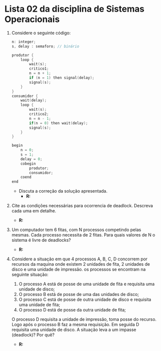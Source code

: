 # Lista 02 da disciplina de Sistemas Operacionais

1. Considere o seguinte código:

    ```go
    n: integer;
    s, delay : semaforo; // binário

    produtor {
        loop {
            wait(s);
            critico1;
            n = n + 1;
            if (n = 1) then signal(delay);
            signal(s);
        }
    }
    consumidor {
        wait(delay);
        loop {
            wait(s);
            critico2;
            n = n - 1;
            if(n = 0) then wait(delay);
            signal(s);
        }
    }

    begin
        n = 0;
        s = 1;
        delay = 0;
        cobegin
            produtor;
            consumidor;
        coend
    end
    ```

    - Discuta a correção da solução apresentada.
        - **R:**

2. Cite as condições necessárias para ocorrencia de deadlock.
   Descreva cada uma em detalhe.

    - **R:**

3. Um computador tem 6 fitas, com N processos competindo pelas mesmas.
   Cada processo necessita de 2 fitas. Para quais valores de N o sistema
   é livre de deadlocks?

    - **R:**

4. Considere a situação em que 4 processos A, B, C, D concorrem por recursos
   da maquina onde existem 2 unidades de fita, 2 unidades de disco e uma
   unidade de impressão. os processos se encontram na seguinte situação:

    1. O processo A está de posse de uma unidade de fita e requisita uma
       unidade de disco;
    2. O processo B está de posse de uma das unidades de disco;
    3. O processo C está de posse de outra unidade de disco e requisita uma
       unidade de fita;
    4. O processo D está de posse da outra unidade de fita;

    O processo D requisita a unidade de impressão, toma posse do recurso.
    Logo após o processo B faz a mesma requisição. Em seguida D requisita
    uma unidade de disco. A situação leva a um impasse (deadlock)? Por quê?

    - **R:**
